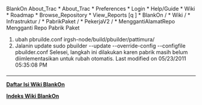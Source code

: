    BlankOn
 About_Trac
    * About_Trac
    * Preferences
    * Login
    * Help/Guide
    * Wiki
    * Roadmap
    * Browse_Repository
    * View_Reports
[q                 ]
    * BlankOn  /
    * Wiki  /
    * Infrastruktur  /
    * PabrikPaket  /
    * PekerjaV2  /
    * MenggantiAlamatRepo
Mengganti Repo Pabrik Paket
   1. ubah pbruilde.conf
 irgsh-node/build/pbuilder/pattimura/
   1. Jalanin update
sudo pbuilder --update --override-config --configfile pbuilder.conf
Selesei, langkah ini dilakukan karen pabrik masih belum diimlementasikan untuk
rubah otomatis.
Last modified on 05/23/2011 05:35:08 PM
#### 
    
 
 
 
 
 
---
[**Daftar Isi Wiki BlankOn**](/DaftarIsi/README.md)
 
[**Indeks Wiki BlankOn**](/Indeks.md)
